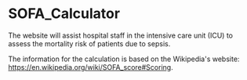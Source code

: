 # SOFA_Calculator
The website will assist hospital staff in the intensive care unit (ICU) to assess the mortality risk of patients due to sepsis.

The information for the calculation is based on the Wikipedia's website: https://en.wikipedia.org/wiki/SOFA_score#Scoring.
